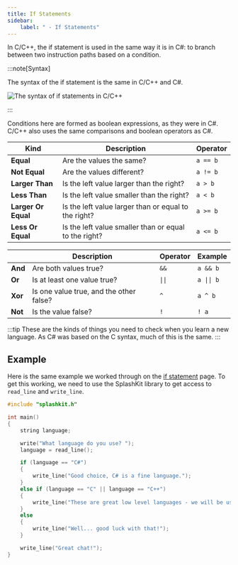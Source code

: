 ```yaml
---
title: If Statements
sidebar:
    label: " - If Statements"
---
```


In C/C++, the if statement is used in the same way it is in C#: to branch between two instruction paths based on a condition.

:::note[Syntax]

The syntax of the if statement is the same in C/C++ and C#.

![The syntax of if statements in C/C++](./image/../images/if-statement.png)

:::

Conditions here are formed as boolean expressions, as they were in C#. C/C++ also uses the same comparisons and boolean operators as C#.

| Kind | Description | Operator |
|---|---|---|
| **Equal** | Are the values the same? | `a == b` |
| **Not Equal** | Are the values different? | `a != b` |
| **Larger Than** | Is the left value larger than the right? | `a > b` |
| **Less Than** | Is the left value smaller than the right? | `a < b` |
| **Larger Or Equal** | Is the left value larger than or equal to the right? | `a >= b` |
| **Less Or Equal** | Is the left value smaller than or equal to the right? | `a <= b` |

|  | Description | Operator | Example |
|---|---|---|---|
| **And** | Are both values true? | `&&` | `a && b` |
| **Or** | Is at least one value true? | `\|\|` | `a \|\| b` |
| **Xor** | Is one value true, and the other false? | `^` | `a ^ b` |
| **Not** | Is the value false? | `!` | `! a` |

:::tip
These are the kinds of things you need to check when you learn a new language. As C# was based on the C syntax, much of this is the same.
:::

## Example

Here is the same example we worked through on the [if statement](../../../../part-1-instructions/3-control-flow/1-concepts/03-1-if#multiple-if-statements-combined) page. To get this working, we need to use the SplashKit library to get access to `read_line` and `write_line`.

```cpp
#include "splashkit.h"

int main()
{
    string language;

    write("What language do you use? ");
    language = read_line();

    if (language == "C#")
    {
        write_line("Good choice, C# is a fine language.");
    }
    else if (language == "C" || language == "C++")
    {
        write_line("These are great low level languages - we will be using these soon!");
    }
    else
    {
        write_line("Well... good luck with that!");
    }

    write_line("Great chat!");
}
```
